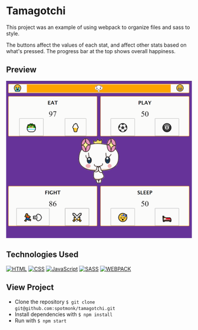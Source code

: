 # Tamagotchi

This project was an example of using webpack to  organize files and sass to style.

The buttons affect the values of each stat, and affect other stats based on what's pressed. The progress bar at the top shows overall happiness.

## Preview

![Image of tamagatchi Project](./tamagotchi.gif)

## Technologies Used

[![HTML](https://img.shields.io/badge/-HTML-e34c26?style=flat-square)](#) [![CSS](https://img.shields.io/badge/-CSS-2965f1?style=flat-square)](#) [![JavaScript](https://img.shields.io/badge/-JavaScript-f0db4f?style=flat-square)](#) [![SASS](https://img.shields.io/badge/-SASS-cc6699?style=flat-square)](#) [![WEBPACK](https://img.shields.io/badge/-WEBPACK-8DD6F9?style=flat-square)](#) 

## View Project

* Clone the repository `$ git clone git@github.com:spotmonk/tamagotchi.git`
* Install dependencies with `$ npm install`
* Run with `$ npm start`
